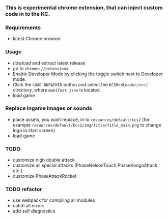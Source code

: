### This is experimental chrome extension, that can inject custom code in to the KC.

### Requirements
* latest Chrome browser

### Usage
* dowload and extract latest release
* go to `chrome://extensions`
* Enable Developer Mode by clicking the toggle switch next to Developer mode.
* Click the `LOAD UNPACKED` button and select the `KCSModLoader/src/` directory, where `manifest.json` is located.
* load game

### Replace ingame images or sounds
* place assets, you want replace, in to `resources/default/kcs2` (for example `resources/default/kcs2/img/title/title_main.png` to change logo in start screen)
* load game

### TODO
* customize nigh double attack
* customize all special attacks (PhaseNelsonTouch,PhaseKongoAttack etc.)
* customize PhaseAttackRocket

### TODO refactor
* use webpack for compiling all modules
* catch all errors
* add self diagnostics
